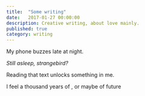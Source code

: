 ```yaml
---
title:  "Some writing"
date:   2017-01-27 00:00:00
description: Creative writing, about love mainly.
published: true
category: writing
---
```


My phone buzzes late at night. 

*Still asleep, strangebird?*

Reading that text unlocks something in me.

I feel a thousand years of , or maybe of future

